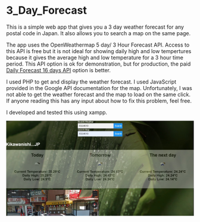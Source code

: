 # 3_Day_Forecast
This is a simple web app that gives you a 3 day weather forecast 
for any postal code in Japan. It also allows you to search a map 
on the same page. 

The app uses the OpenWeathermap 5 day/ 3 Hour Forecast API. Access 
to this API is free but it is not ideal for showing daily high and 
low tempertures because it gives the average high and low temperature
for a 3 hour time period. This API option is ok for demonstration, but 
for production, the paid [Daily Forecast 16 days API](https://openweathermap.org/forecast16) option is better.



I used PHP to get and display the weather forecast. I used JavaScript
provided in the Google API documentation for the map. Unfortunately, I 
was not able to get the weather forecast and the map to load on the same 
click. If anyone reading this has any input about how to fix this problem, 
feel free. 

I developed and tested this using xampp. 


![](img/app_pic.jpg)
